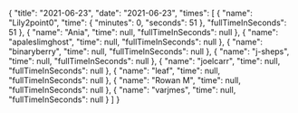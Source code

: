 {
  "title": "2021-06-23",
  "date": "2021-06-23",
  "times": [
    {
      "name": "Lily2point0",
      "time": {
        "minutes": 0,
        "seconds": 51
      },
      "fullTimeInSeconds": 51
    },
    {
      "name": "Ania",
      "time": null,
      "fullTimeInSeconds": null
    },
    {
      "name": "apaleslimghost",
      "time": null,
      "fullTimeInSeconds": null
    },
    {
      "name": "binaryberry",
      "time": null,
      "fullTimeInSeconds": null
    },
    {
      "name": "j-sheps",
      "time": null,
      "fullTimeInSeconds": null
    },
    {
      "name": "joelcarr",
      "time": null,
      "fullTimeInSeconds": null
    },
    {
      "name": "leaf",
      "time": null,
      "fullTimeInSeconds": null
    },
    {
      "name": "Rowan M",
      "time": null,
      "fullTimeInSeconds": null
    },
    {
      "name": "varjmes",
      "time": null,
      "fullTimeInSeconds": null
    }
  ]
}